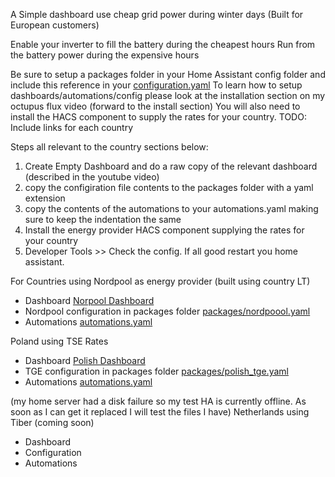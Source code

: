 A Simple dashboard use cheap grid power during winter days (Built for European customers)

Enable your inverter to fill the battery during the cheapest hours 
Run from the battery power during the expensive hours 

Be sure to setup a packages folder in your Home Assistant config folder and include this reference in your [configuration.yaml](./configuration.yaml)
To learn how to setup dashboards/automations/config please look at the installation section on my octupus flux video (forward to the install section)
You will also need to install the HACS component to supply the rates for your country. TODO: Include links for each country

Steps all relevant to the country sections below:
1. Create Empty Dashboard and do a raw copy of the relevant dashboard (described in the youtube video)
2. copy the configiration file contents to the packages folder with a yaml extension
3. copy the contents of the automations to your automations.yaml making sure to keep the indentation the same
4. Install the energy provider HACS component supplying the rates for your country
5. Developer Tools >> Check the config. If all good restart you home assistant.

For Countries using Nordpool as energy provider (built using country LT)
* Dashboard [Norpool Dashboard](./packages/nordpool_dashboard.yaml)  
* Nordpool configuration in packages folder [packages/nordpoool.yaml](./packages/nordpoool.yaml)
* Automations [automations.yaml](./packages/nordpool_automation.yaml)

Poland using TSE Rates
* Dashboard [Polish Dashboard](./packages/polish_tge_dashboard.yaml)  
* TGE configuration in packages folder [packages/polish_tge.yaml](./packages/polish_tge.yaml)
* Automations [automations.yaml](./packages/polish_tge_automations.yaml)

(my home server had a disk failure so my test HA is currently offline. As soon as I can get it replaced I will test the files I have)
Netherlands using Tiber (coming soon)  
* Dashboard
* Configuration
* Automations



